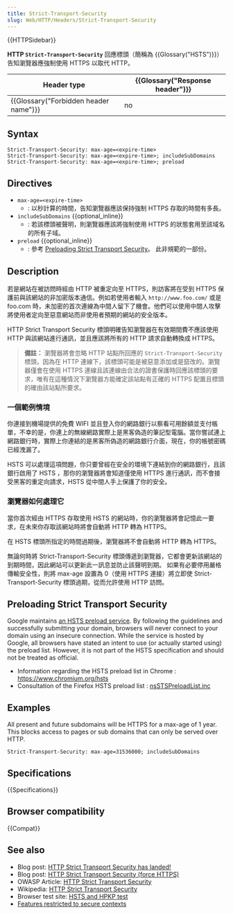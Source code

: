 ```yaml
---
title: Strict-Transport-Security
slug: Web/HTTP/Headers/Strict-Transport-Security
---
```


{{HTTPSidebar}}

**HTTP `Strict-Transport-Security`** 回應標頭（簡稱為 {{Glossary("HSTS")}}）告知瀏覽器應強制使用 HTTPS 以取代 HTTP。

| Header type                           | {{Glossary("Response header")}} |
| ------------------------------------- | ------------------------------- |
| {{Glossary("Forbidden header name")}} | no                              |

## Syntax

```plain
Strict-Transport-Security: max-age=<expire-time>
Strict-Transport-Security: max-age=<expire-time>; includeSubDomains
Strict-Transport-Security: max-age=<expire-time>; preload
```

## Directives

- `max-age=<expire-time>`
  - : 以秒計算的時間，告知瀏覽器應該保持強制 HTTPS 存取的時間有多長。
- `includeSubDomains` {{optional_inline}}
  - : 若該標頭被聲明，則瀏覽器應該將強制使用 HTTPS 的狀態套用至該域名的所有子域。
- `preload` {{optional_inline}}
  - : 參考 [Preloading Strict Transport Security](#preloading_strict_transport_security)。 此非規範的一部份。

## Description

若是網站在被訪問時經由 HTTP 被重定向至 HTTPS，則訪客將在受到 HTTPS 保護前與該網站的非加密版本通信。例如若使用者輸入 `http://www.foo.com/` 或是 foo.com 時，未加密的首次連線為中間人留下了機會。他們可以使用中間人攻擊將使用者定向至惡意網站而非使用者預期的網站的安全版本。

HTTP Strict Transport Security 標頭明確告知瀏覽器在有效期間費不應該使用 HTTP 與該網站進行通訊，並且應該將所有的 HTTP 請求自動轉換成 HTTPS。

> **備註：** 瀏覽器將會忽略 HTTP 站點所回應的 `Strict-Transport-Security` 標頭，因為在 HTTP 連線下，該標頭可能是被惡意添加或是竄改的。瀏覽器僅會在使用 HTTPS 連線且該連線由合法的證書保護時回應該標頭的要求，唯有在這種情況下瀏覽器方能確定該站點有正確的 HTTPS 配置且標頭的確由該站點所要求。

### 一個範例情境

你連接到機場提供的免費 WIFI 並且登入你的網路銀行以察看可用餘額並支付帳單，不幸的是，你連上的無線網路實際上是黑客偽造的筆記型電腦。當你嘗試連上網路銀行時，實際上你連結的是黑客所偽造的網路銀行介面，現在，你的帳號密碼已經洩漏了。

HSTS 可以處理這項問題，你只要曾經在安全的環境下連結到你的網路銀行，且該銀行啟用了 HSTS ，那你的瀏覽器將會知道僅使用 HTTPS 進行通訊，而不會接受黑客的重定向請求，HSTS 從中間人手上保護了你的安全。

### 瀏覽器如何處理它

當你首次經由 HTTPS 存取使用 HSTS 的網站時，你的瀏覽器將會記憶此一要求，在未來你存取該網站時將會自動將 HTTP 轉為 HTTPS。

在 HSTS 標頭所指定的時間過期後，瀏覽器將不會自動將 HTTP 轉為 HTTPS。

無論何時將 Strict-Transport-Security 標頭傳遞到瀏覽器，它都會更新該網站的到期時間，因此網站可以更新此一訊息並防止該聲明到期。 如果有必要停用嚴格傳輸安全性，則將 max-age 設置為 0（使用 HTTPS 連接）將立即使 Strict-Transport-Security 標頭過期，從而允許使用 HTTP 訪問。

## Preloading Strict Transport Security

Google maintains [an HSTS preload service](https://hstspreload.org/). By following the guidelines and successfully submitting your domain, browsers will never connect to your domain using an insecure connection. While the service is hosted by Google, all browsers have stated an intent to use (or actually started using) the preload list. However, it is not part of the HSTS specification and should not be treated as official.

- Information regarding the HSTS preload list in Chrome : <https://www.chromium.org/hsts>
- Consultation of the Firefox HSTS preload list : [nsSTSPreloadList.inc](https://hg.mozilla.org/mozilla-central/raw-file/tip/security/manager/ssl/nsSTSPreloadList.inc)

## Examples

All present and future subdomains will be HTTPS for a max-age of 1 year. This blocks access to pages or sub domains that can only be served over HTTP.

```plain
Strict-Transport-Security: max-age=31536000; includeSubDomains
```

## Specifications

{{Specifications}}

## Browser compatibility

{{Compat}}

## See also

- Blog post: [HTTP Strict Transport Security has landed!](http://blog.sidstamm.com/2010/08/http-strict-transport-security-has.html)
- Blog post: [HTTP Strict Transport Security (force HTTPS)](http://hacks.mozilla.org/2010/08/firefox-4-http-strict-transport-security-force-https/)
- OWASP Article: [HTTP Strict Transport Security](https://github.com/OWASP/CheatSheetSeries/blob/master/cheatsheets/HTTP_Strict_Transport_Security_Cheat_Sheet.md)
- Wikipedia: [HTTP Strict Transport Security](https://zh.wikipedia.org/wiki/HTTP_Strict_Transport_Security)
- Browser test site: [HSTS and HPKP test](https://projects.dm.id.lv/Public-Key-Pins_test)
- [Features restricted to secure contexts](/zh-TW/docs/Web/Security/Secure_Contexts/features_restricted_to_secure_contexts)
